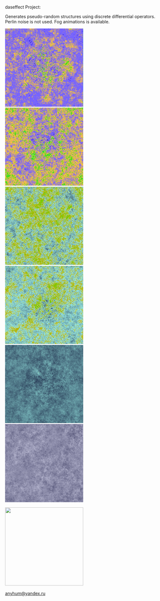 daseffect Project:
<br>
<p>
  Generates pseudo-random structures using discrete differential operators.
  <br>
  Perlin noise is not used. Fog animations is available.
</p>

<p>
  <img src="Pictures/Landscape1.png" width="256" height="256">
  <img src="Pictures/Landscape2.png" width="256" height="256">
  <img src="Pictures/Landscape3.png" width="256" height="256">
  <img src="Pictures/Landscape4.png" width="256" height="256">
  <img src="Pictures/Fog1.png" width="256" height="256">
  <img src="Pictures/Fog2.png" width="256" height="256">
</p>

<p>
<img src="Pictures/Fog animation.gif" width="256" height="256">
</p>
  
anyhum@yandex.ru
